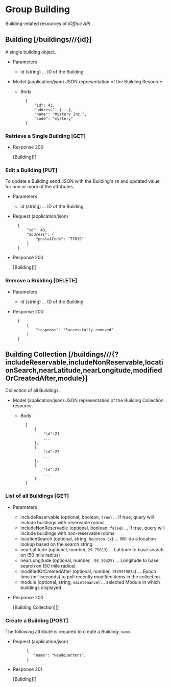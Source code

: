 # Group Building
Building-related resources of *iOffice API*

## Building [/buildings///{id}]
A single building object.


+ Parameters
    + id (string) ... ID of the Building

+ Model (application/json)
    JSON representation of the Building Resource

    + Body

            {
                "id": 43,
                "address": {...},
                "name": "Mystery Inc.",
                "code": "mystery"
            }

### Retrieve a Single Building [GET]
+ Response 200

    [Building][]

### Edit a Building [PUT]
To update a Building send JSON with the Building's `ID` and updated value for one or more of the attributes.

+ Parameters
    + id (string) ... ID of the Building
    
+ Request (application/json)

        {
        	"id": 43,
            "address": {
                "postalCode": "77019"
            }
        }

+ Response 200
    
    [Building][]

### Remove a Building [DELETE]
+ Parameters
    + id (string) ... ID of the Building
+ Response 200

        {
            {
                "response": "Successfully removed"
            }
        }

## Building Collection [/buildings///{?includeReservable,includeNonReservable,locationSearch,nearLatitude,nearLongitude,modifiedOrCreatedAfter,module}]
Collection of all Buildings.

+ Model (application/json)
    JSON representation of the Building Collection resource.

    + Body

            [
                {
                    "id":21
                    ...
                },
                {
                    "id":22
                    ...
                },
                {
                    "id":23
                    ...
                }
            ]

### List of all Buildings [GET]

+ Parameters
    + includeReservable (optional, boolean, `true`) ... If true, query will include buildings with reservable rooms
    + includeNonReservable (optional, boolean, `false`) ... If true, query will include buildings with non-reservable rooms
    + locationSearch (optional, string, `houston tx`) ... Will do a location lookup based on the search string.
    + nearLatitude (optional, number, `29.75613`) ... Latitude to base search on (50 mile radius)
    + nearLongitude (optional, number, `-95.39425`) ... Longitude to base search on (50 mile radius)
    + modifiedOrCreatedAfter (optional, number, `1549319834`) ... Epoch time (milliseconds) to poll recently modified items in the collection.
    + module (optional, string, `maintenance`) ... selected Module in which buildings displayed.
    
+ Response 200
    
    [Building Collection][]


### Create a Building [POST]
The following attribute is required to create a Building: `name`.

+ Request (application/json)

            {
               "name": "Headquarters",
            }

+ Response 201

    [Building][]


